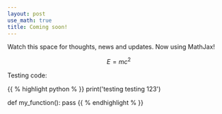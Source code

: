 ```yaml
---
layout: post
use_math: true
title: Coming soon!
---
```


Watch this space for thoughts, news and updates.
Now using MathJax! 

$$E=mc^2$$

Testing code:

{{ % highlight python % }}
print('testing testing 123')

def my_function():
    pass
{{ % endhighlight % }}
